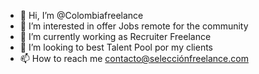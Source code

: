 - 👋 Hi, I’m @Colombiafreelance
- 👀 I’m interested in offer Jobs remote for the community 
- 🌱 I’m currently working as Recruiter Freelance 
- 💞️ I’m looking to best Talent Pool por my clients
- 📫 How to reach me contacto@selecciónfreelance.com

<!---
Colombiafreelance/Colombiafreelance is a ✨ special ✨ repository because its `README.md` (this file) appears on your GitHub profile.
You can click the Preview link to take a look at your changes.
--->
